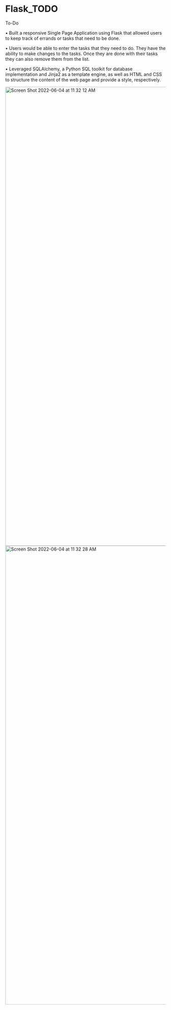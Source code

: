 # Flask_TODO
To-Do

•	Built a responsive Single Page Application using Flask that allowed users to keep track of errands or tasks that need to be done.

•	Users would be able to enter the tasks that they need to do. They have the ability to make changes to the tasks. Once they are done
with their tasks they can also remove them from the list.

•	Leveraged SQLAlchemy, a Python SQL toolkit for database implementation and Jinja2 as a template engine, as well as HTML and CSS to 
structure the content of the web page and provide a style, respectively.


<img width="1440" alt="Screen Shot 2022-06-04 at 11 32 12 AM" src="https://user-images.githubusercontent.com/60219351/172013030-72219b16-35c0-48fb-a50e-489e4f5584cb.png">

<img width="1440" alt="Screen Shot 2022-06-04 at 11 32 28 AM" src="https://user-images.githubusercontent.com/60219351/172013015-1203f624-96f4-406f-ab4a-4561a22e68d4.png">
